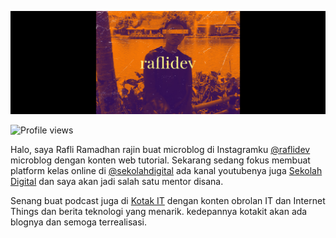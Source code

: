 ![](https://raw.githubusercontent.com/raflidev/raflidev/master/image/github-profile.jpg)

![Profile views](https://gpvc.arturio.dev/raflidev)

Halo, saya Rafli Ramadhan rajin buat microblog di Instagramku [@raflidev](https://instagram.com/raflidev) microblog dengan konten web tutorial. Sekarang sedang fokus membuat platform kelas online di [@sekolahdigital](https://github.com/sekolahdigital) ada kanal youtubenya juga [Sekolah Digital](https://www.youtube.com/channel/UCgt-sNzkXmyuRtoitRUo60g) dan saya akan jadi salah satu mentor disana.

Senang buat podcast juga di [Kotak IT](https://kotakitpodcast.xyz/) dengan konten obrolan IT dan Internet Things dan berita teknologi yang menarik. kedepannya kotakit akan ada blognya dan semoga terrealisasi.
<!--
**raflidev/raflidev** is a ✨ _special_ ✨ repository because its `README.md` (this file) appears on your GitHub profile.

Here are some ideas to get you started:

- 🔭 I’m currently working on ...
- 🌱 I’m currently learning ...
- 👯 I’m looking to collaborate on ...
- 🤔 I’m looking for help with ...
- 💬 Ask me about ...
- 📫 How to reach me: ...
- 😄 Pronouns: ...
- ⚡ Fun fact: ...
-->
